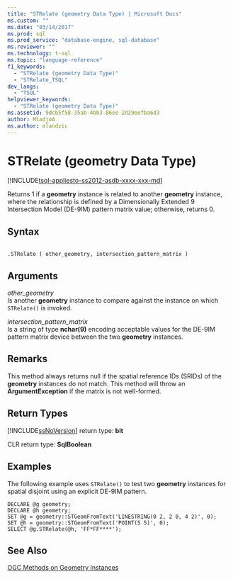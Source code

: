 ```yaml
---
title: "STRelate (geometry Data Type) | Microsoft Docs"
ms.custom: ""
ms.date: "03/14/2017"
ms.prod: sql
ms.prod_service: "database-engine, sql-database"
ms.reviewer: ""
ms.technology: t-sql
ms.topic: "language-reference"
f1_keywords: 
  - "STRelate (geometry Data Type)"
  - "STRelate_TSQL"
dev_langs: 
  - "TSQL"
helpviewer_keywords: 
  - "STRelate (geometry Data Type)"
ms.assetid: 9dcb5f58-35ab-4bb3-86ee-2d29eefba6d3
author: MladjoA
ms.author: mlandzic 
---
```

# STRelate (geometry Data Type)
[!INCLUDE[tsql-appliesto-ss2012-asdb-xxxx-xxx-md](../../includes/tsql-appliesto-ss2012-asdb-xxxx-xxx-md.md)]

  Returns 1 if a **geometry** instance is related to another **geometry** instance, where the relationship is defined by a Dimensionally Extended 9 Intersection Model (DE-9IM) pattern matrix value; otherwise, returns 0.  
  
## Syntax  
  
```  
  
.STRelate ( other_geometry, intersection_pattern_matrix )  
```  
  
## Arguments  
 *other_geometry*  
 Is another **geometry** instance to compare against the instance on which `STRelate()` is invoked.  
  
 *intersection_pattern_matrix*  
 Is a string of type **nchar(9)** encoding acceptable values for the DE-9IM pattern matrix device between the two **geometry** instances.  
  
## Remarks  
 This method always returns null if the spatial reference IDs (SRIDs) of the **geometry** instances do not match. This method will throw an **ArgumentException** if the matrix is not well-formed.  
  
## Return Types  
 [!INCLUDE[ssNoVersion](../../includes/ssnoversion-md.md)] return type: **bit**  
  
 CLR return type: **SqlBoolean**  
  
## Examples  
 The following example uses `STRelate()` to test two **geometry** instances for spatial disjoint using an explicit DE-9IM pattern.  
  
```  
DECLARE @g geometry;  
DECLARE @h geometry;  
SET @g = geometry::STGeomFromText('LINESTRING(0 2, 2 0, 4 2)', 0);  
SET @h = geometry::STGeomFromText('POINT(5 5)', 0);  
SELECT @g.STRelate(@h, 'FF*FF****');  
```  
  
## See Also  
 [OGC Methods on Geometry Instances](../../t-sql/spatial-geometry/ogc-methods-on-geometry-instances.md)  
  
  
